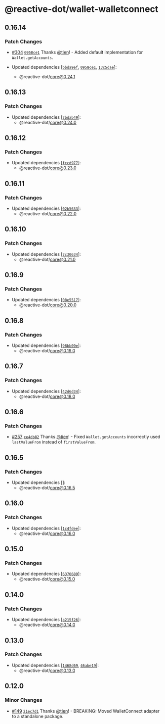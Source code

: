 # @reactive-dot/wallet-walletconnect

## 0.16.14

### Patch Changes

- [#304](https://github.com/tien/reactive-dot/pull/304) [`0958ce1`](https://github.com/tien/reactive-dot/commit/0958ce1f6c06f6e163b4ce6e8f012caf4fb34040) Thanks [@tien](https://github.com/tien)! - Added default implementation for `Wallet.getAccounts`.

- Updated dependencies [[`bbda9ef`](https://github.com/tien/reactive-dot/commit/bbda9ef093e87a96d6eb23ba51464ec02ba08bb2), [`0958ce1`](https://github.com/tien/reactive-dot/commit/0958ce1f6c06f6e163b4ce6e8f012caf4fb34040), [`13c5dae`](https://github.com/tien/reactive-dot/commit/13c5dae1a0ca5500d798ac31e3a8b81bc9d3f78a)]:
  - @reactive-dot/core@0.24.1

## 0.16.13

### Patch Changes

- Updated dependencies [[`2bdab49`](https://github.com/tien/reactive-dot/commit/2bdab4925c736a81245936fb4034984dd4211f23)]:
  - @reactive-dot/core@0.24.0

## 0.16.12

### Patch Changes

- Updated dependencies [[`fccd977`](https://github.com/tien/reactive-dot/commit/fccd9778365d71a6903560513455f033fded0b4c)]:
  - @reactive-dot/core@0.23.0

## 0.16.11

### Patch Changes

- Updated dependencies [[`02b5633`](https://github.com/tien/reactive-dot/commit/02b56338948e32463b9b3e682340a25920386d91)]:
  - @reactive-dot/core@0.22.0

## 0.16.10

### Patch Changes

- Updated dependencies [[`2c30634`](https://github.com/tien/reactive-dot/commit/2c3063493977b78c95312b507332cced8296e66b)]:
  - @reactive-dot/core@0.21.0

## 0.16.9

### Patch Changes

- Updated dependencies [[`08e5517`](https://github.com/tien/reactive-dot/commit/08e5517f01bb24285ef4684f6de27753e3a9f2e9)]:
  - @reactive-dot/core@0.20.0

## 0.16.8

### Patch Changes

- Updated dependencies [[`98bb09e`](https://github.com/tien/reactive-dot/commit/98bb09e623805cf772dd42ce1ed144f569a71bae)]:
  - @reactive-dot/core@0.19.0

## 0.16.7

### Patch Changes

- Updated dependencies [[`42d6d34`](https://github.com/tien/reactive-dot/commit/42d6d343bb299d56b14a18dd0d7e54c90d20c1b6)]:
  - @reactive-dot/core@0.18.0

## 0.16.6

### Patch Changes

- [#257](https://github.com/tien/reactive-dot/pull/257) [`ce4db82`](https://github.com/tien/reactive-dot/commit/ce4db82577957a7d029c072d953b4c5e6e6462aa) Thanks [@tien](https://github.com/tien)! - Fixed `Wallet.getAccounts` incorrectly used `lastValueFrom` instead of `firstValueFrom`.

## 0.16.5

### Patch Changes

- Updated dependencies []:
  - @reactive-dot/core@0.16.5

## 0.16.0

### Patch Changes

- Updated dependencies [[`1c4fdee`](https://github.com/tien/reactive-dot/commit/1c4fdee520b066254c48ba58562c50d75473da69)]:
  - @reactive-dot/core@0.16.0

## 0.15.0

### Patch Changes

- Updated dependencies [[`6370689`](https://github.com/tien/reactive-dot/commit/63706898748890dc4f16a2469deafbd36dedf9b5)]:
  - @reactive-dot/core@0.15.0

## 0.14.0

### Patch Changes

- Updated dependencies [[`a215f26`](https://github.com/tien/reactive-dot/commit/a215f26b3d22feea611ede32ebdbaace4adf7503)]:
  - @reactive-dot/core@0.14.0

## 0.13.0

### Patch Changes

- Updated dependencies [[`1468d69`](https://github.com/tien/reactive-dot/commit/1468d69091e4aa96886edbf3272b0b3df21a4a4a), [`46abe19`](https://github.com/tien/reactive-dot/commit/46abe19dd85a54385e480941baae2275603718e9)]:
  - @reactive-dot/core@0.13.0

## 0.12.0

### Minor Changes

- [#149](https://github.com/tien/reactive-dot/pull/149) [`21ec7d1`](https://github.com/tien/reactive-dot/commit/21ec7d14185ac02c4f48e365db2932eae324aec8) Thanks [@tien](https://github.com/tien)! - BREAKING: Moved WalletConnect adapter to a standalone package.
